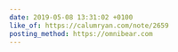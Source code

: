 ```yaml
---
date: 2019-05-08 13:31:02 +0100
like_of: https://calumryan.com/note/2659
posting_method: https://omnibear.com
---
```

